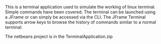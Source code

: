 This is a terminal application used to simulate the working of linux terminal. 
Simple commands have been covered. The terminal can be launched using a JFrame or can simply be accessed via the CLI.
The JFrame Terminal supports arrow keys to browse the history of commands similar to a normal terminal.

The netbeans project is in the TerminalApplication.zip
